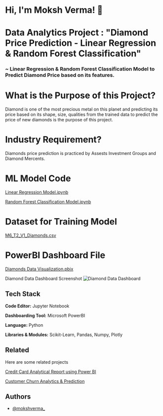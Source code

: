 # Hi, I'm Moksh Verma! 👋


# Data Analytics Project : "Diamond Price Prediction - Linear Regression & Random Forest Classification"

### ~ Linear Regression & Random Forest Classification Model to Predict Diamond Price based on its features.


# What is the Purpose of this Project?

Diamond is one of the most precious metal on this planet and predicting its price based on its shape, size, qualities from the trained data to predict the price of new diamonds is the purpose of this project.

# Industry Requirement?

Diamonds price prediction is practiced by Assests Investment Groups and Diamond Mercents.

# ML Model Code

[Linear Regression Model.ipynb](https://github.com/mokshverma-dev/linear-regression-diamond-price-prediction/blob/main/Machine%20Learning%20Model%20Code.ipynb)

[Random Forest Classification Model.ipynb](https://github.com/mokshverma-dev/linear-regression-diamond-price-prediction/blob/main/ML%20Model%20(Random%20Forest%20Classification).ipynb)

# Dataset for Training Model

[M6_T2_V1_Diamonds.csv](https://github.com/mokshverma-dev/linear-regression-diamond-price-prediction/blob/main/M6_T2_V1_Diamonds.csv)

# PowerBI Dashboard File

[Diamonds Data Visualization.pbix](https://github.com/mokshverma-dev/linear-regression-diamond-price-prediction/blob/main/Diamonds%20Data%20Visualization.pbix)

Diamond Data Dashboard Screenshot
![Diamond Data Dashboard](https://github.com/mokshverma-dev/linear-regression-diamond-price-prediction/blob/main/PowerBI%20Dashboard%20of%20Daimond%20Data.png)

## Tech Stack

**Code Editor:**   Jupyter Notebook

**Dashboarding Tool:**   Microsoft PowerBI

**Language:**   Python

**Libraries & Modules:**  Scikit-Learn, Pandas, Numpy, Plotly


## Related

Here are some related projects

[Credit Card Analytical Report using Power BI](https://github.com/mokshverma-dev/Credit-Card-Analytical-Resport-using-Power-BI/tree/main)

[Customer Churn Analytics & Prediction](https://github.com/mokshverma-dev/customer-churn-analysis-and-prediction)


## Authors

- [@mokshverma_](https://www.linkedin.com/in/mokshverma/)

